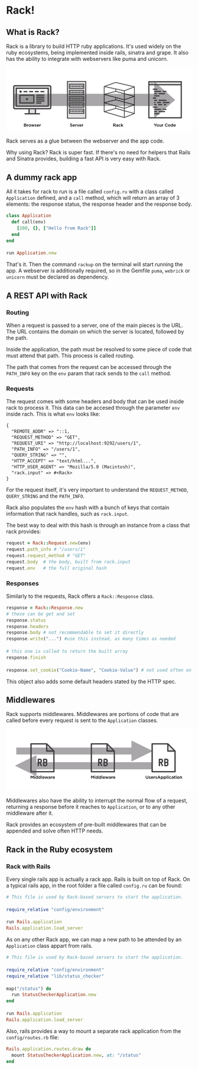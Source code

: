 # Rack!

## What is Rack?
Rack is a library to build HTTP ruby applications. It's used widely on the ruby ecosystems, being implemented inside rails, sinatra and grape. It also has the ability to integrate with webservers like puma and unicorn.

![](docs/web-request.png)

Rack serves as a glue between the webserver and the app code.

Why using Rack? Rack is super fast. If there's no need for helpers that Rails and Sinatra provides, building a fast API is very easy with Rack.

## A dummy rack app
All it takes for rack to run is a file called `config.ru` with a class called `Application` defined, and a `call` method, which will return an array of 3 elements: the response status, the response header and the response body.

```ruby
class Application
  def call(env)
    [200, {}, ["Hello from Rack"]]
  end
end

run Application.new
```

That's it. Then the command `rackup` on the terminal will start running the app. A webserver is additionally required, so in the Gemfile `puma`, `webrick` or `unicorn` must be declared as dependency.

## A REST API with Rack

### Routing
When a request is passed to a server, one of the main pieces is the URL. The URL contains the domain on which the server is located, followed by the path.

Inside the application, the path must be resolved to some piece of code that must attend that path. This process is called routing.

The path that comes from the request can be accessed through the `PATH_INFO` key on the `env` param that rack sends to the `call` method.

### Requests
The request comes with some headers and body that can be used inside rack to process it. This data can be accesed through the parameter `env` inside rach. This is what `env` looks like:
```
{
  "REMOTE_ADDR" => "::1,
  "REQUEST_METHOD" => "GET",
  "REQUEST_URI" => "http://localhost:9292/users/1",
  "PATH_INFO" => "/users/1",
  "QUERY_STRING" => "",
  "HTTP_ACCEPT" => "text/html...",
  "HTTP_USER_AGENT" => "Mozilla/5.0 (Macintosh)",
  "rack.input" => #<Rack>
}
```

For the request itself, it's very important to understand the `REQUEST_METHOD`, `QUERY_STRING` and the `PATH_INFO`.

Rack also populates the `env` hash with a bunch of keys that contain information that rack handles, such as `rack.input`.

The best way to deal with this hash is through an instance from a class that rack provides:
```ruby
request = Rack::Request.new(env)
request.path_info # "/users/1"
request.request_method # "GET"
request.body  # the body, built from rack.input
request.env   # the full original hash
```
### Responses
Similarly to the requests, Rack offers a `Rack::Response` class.
```ruby
response = Rack::Response.new
# these can be get and set
response.status
response.headers
response.body # not recommendable to set it directly
response.write("...") #use this instead, as many times as needed

# this one is called to return the built array
response.finish

response.set_cookie("Cookie-Name", "Cookie-Value") # not used often on REST APIs, but come good for full monoliths.
```

This object also adds some default headers stated by the HTTP spec.

## Middlewares

Rack supports middlewares. Middlewares are portions of code that are called before every request is sent to the `Application` classes.

![](docs/middlewares.png)

Middlewares also have the ability to interrupt the normal flow of a request, returning a response before it reaches to `Application`, or to any other middleware after it.

Rack provides an ecosystem of pre-built middlewares that can be appended and solve often HTTP needs.

## Rack in the Ruby ecosystem

### Rack with Rails

Every single rails app is actually a rack app. Rails is built on top of Rack. On a typical rails app, in the root folder a file called `config.ru` can be found:

```ruby
# This file is used by Rack-based servers to start the application.

require_relative "config/environment"

run Rails.application
Rails.application.load_server
```

As on any other Rack app, we can map a new path to be attended by an `Application` class appart from rails.

```ruby
# This file is used by Rack-based servers to start the application.

require_relative "config/environment"
require_relative "lib/status_checker"

map("/status") do
  run StatusCheckerApplication.new
end

run Rails.application
Rails.application.load_server
```

Also, rails provides a way to mount a separate rack application from the `config/routes.rb` file:
```ruby
Rails.application.routes.draw do
  mount StatusCheckerApplication.new, at: "/status"
end
```
